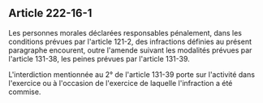 Article 222-16-1
----
Les personnes morales déclarées responsables pénalement, dans les conditions
prévues par l'article 121-2, des infractions définies au présent paragraphe
encourent, outre l'amende suivant les modalités prévues par l'article 131-38,
les peines prévues par l'article 131-39.

L'interdiction mentionnée au 2° de l'article 131-39 porte sur l'activité dans
l'exercice ou à l'occasion de l'exercice de laquelle l'infraction a été commise.
